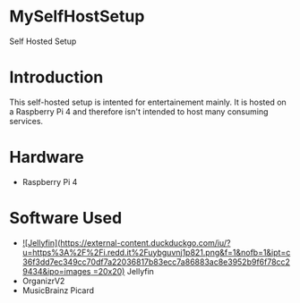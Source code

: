 # MySelfHostSetup
Self Hosted Setup

# Introduction
This self-hosted setup is intented for entertainement mainly. It is hosted on a Raspberry Pi 4 and therefore isn't intended to host many consuming services.

# Hardware
- Raspberry Pi 4

# Software Used
- [![Jellyfin](https://external-content.duckduckgo.com/iu/?u=https%3A%2F%2Fi.redd.it%2Fuybguvnj1p821.png&f=1&nofb=1&ipt=c36f3dd7ec349cc70df7a22036817b83ecc7a86883ac8e3952b9f6f78cc29434&ipo=images =20x20)](https://jellyfin.org/) Jellyfin
- OrganizrV2
- MusicBrainz Picard
